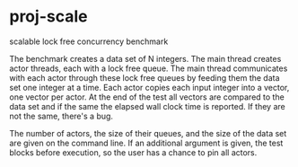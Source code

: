# proj-scale
scalable lock free concurrency benchmark

The benchmark creates a data set of N integers. The main thread creates actor
threads, each with a lock free queue. The main thread communicates with each
actor through these lock free queues by feeding them the data set one integer at
a time. Each actor copies each input integer into a vector, one vector per
actor. At the end of the test all vectors are compared to the data set and if
the same the elapsed wall clock time is reported. If they are not the same,
there's a bug.

The number of actors, the size of their queues, and the size of the data set
are given on the command line. If an additional argument is given, the test
blocks before execution, so the user has a chance to pin all actors.
